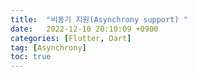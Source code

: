 ```yaml
---
title:  "비동기 지원(Asynchrony support) "  
date:   2022-12-10 20:10:09 +0900
categories: [Flutter, Dart]
tag: [Asynchrony]
toc: true
---
```

